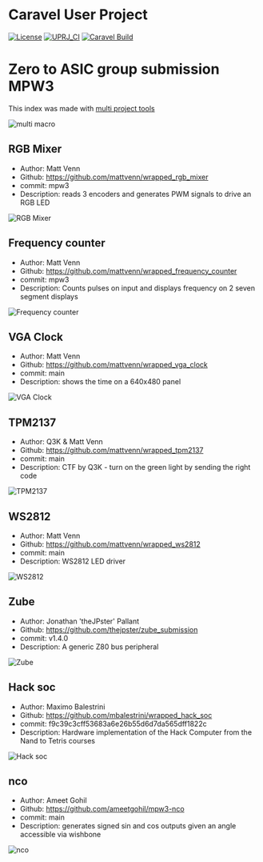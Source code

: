 # Caravel User Project

[![License](https://img.shields.io/badge/License-Apache%202.0-blue.svg)](https://opensource.org/licenses/Apache-2.0) [![UPRJ_CI](https://github.com/efabless/caravel_project_example/actions/workflows/user_project_ci.yml/badge.svg)](https://github.com/efabless/caravel_project_example/actions/workflows/user_project_ci.yml) [![Caravel Build](https://github.com/efabless/caravel_project_example/actions/workflows/caravel_build.yml/badge.svg)](https://github.com/efabless/caravel_project_example/actions/workflows/caravel_build.yml)

# Zero to ASIC group submission MPW3

This index was made with [multi project tools](https://github.com/mattvenn/multi_project_tools)

![multi macro](pics/multi_macro.png)

## RGB Mixer

* Author: Matt Venn
* Github: https://github.com/mattvenn/wrapped_rgb_mixer
* commit: mpw3
* Description: reads 3 encoders and generates PWM signals to drive an RGB LED

![RGB Mixer](pics/schematic.jpg)

## Frequency counter

* Author: Matt Venn
* Github: https://github.com/mattvenn/wrapped_frequency_counter
* commit: mpw3
* Description: Counts pulses on input and displays frequency on 2  seven segment displays

![Frequency counter](pics/frequency_counter.png)

## VGA Clock

* Author: Matt Venn
* Github: https://github.com/mattvenn/wrapped_vga_clock
* commit: main
* Description: shows the time on a 640x480 panel

![VGA Clock](pics/vga_clock.jpg)

## TPM2137

* Author: Q3K & Matt Venn
* Github: https://github.com/mattvenn/wrapped_tpm2137
* commit: main
* Description: CTF by Q3K - turn on the green light by sending the right code

![TPM2137](pics/tpm2137.png)

## WS2812

* Author: Matt Venn
* Github: https://github.com/mattvenn/wrapped_ws2812
* commit: main
* Description: WS2812 LED driver

![WS2812](pics/ws2812.jpg)

## Zube

* Author: Jonathan 'theJPster' Pallant
* Github: https://github.com/thejpster/zube_submission
* commit: v1.4.0
* Description: A generic Z80 bus peripheral

![Zube](pics/zube.png)

## Hack soc

* Author: Maximo Balestrini
* Github: https://github.com/mbalestrini/wrapped_hack_soc
* commit: f9c39c3cff53683a6e26b55d6d7da565dff1822c
* Description: Hardware implementation of the Hack Computer from the Nand to Tetris courses

![Hack soc](pics/project.jpg)

## nco

* Author: Ameet Gohil
* Github: https://github.com/ameetgohil/mpw3-nco
* commit: main
* Description: generates signed sin and cos outputs given an angle accessible via wishbone

![nco](pics/empty.png)

